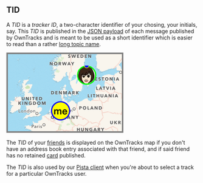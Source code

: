 ## TID

A _TID_ is a _tracker ID_, a two-character identifier of your chosing, your initials, say. This _TID_ is published in the [JSON payload](../tech/json.md) of each message published by OwnTracks and is meant to be used as a short identifier which is easier to read than a rather [long topic name](../guide/topics.md).

![TID](images/b-tid-map.png)

The _TID_ of your [friends](friends.md) is displayed on the OwnTracks map if you don't have an address book entry associated with that friend, and if said friend has no retained [card](card.md) published.

The _TID_ is also used by our [Pista client](../guide/clients.md) when you're about to select a track for a particular OwnTracks user.

